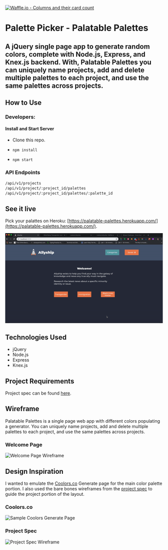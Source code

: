 [![Waffle.io - Columns and their card count](https://badge.waffle.io/colehart/allyship.svg?columns=all)](https://waffle.io/colehart/allyship)

# Palette Picker - Palatable Palettes

## A jQuery single page app to generate random colors, complete with Node.js, Express, and Knex.js backend. With, Palatable Palettes you can uniquely name projects, add and delete multiple palettes to each project, and use the same palettes across projects.

## How to Use

### Developers:
#### Install and Start Server
* Clone this repo.

* `npm install`

* `npm start`

### API Endpoints
```
/api/v1/projects
/api/v1/project/:project_id/palettes
/api/v1/project/:project_id/palettes/:palette_id
```

## See it live
Pick your palattes on Heroku: [https://palatable-palettes.herokuapp.com/](https://palatable-palettes.herokuapp.com/).

![A screen recording of the app](https://github.com/colehart/allyship/blob/master/src/assets/images/screenRecording.gif "App Screen Recording")

## Technologies Used
- jQuery
- Node.js
- Express
- Knex.js

## Project Requirements
Project spec can be found [here](http://frontend.turing.io/projects/palette-picker.html).

## Wireframe
Palatable Palettes is a single page web app with different colors populating a generator. You can uniquely name projects, add and delete multiple palettes to each project, and use the same palettes across projects.

### Welcome Page
![Welcome Page Wireframe](https://github.com/colehart/allyship/blob/master/src/assets/images/desktop%E2%80%93%201.png "Welcome Page Wireframe")

## Design Inspiration
I wanted to emulate the [Coolors.co](https://coolors.co/464655-94958b-b7b6c1-d5cfe1-eddfef) Generate page for the main color palette portion. I also used the bare bones wireframes from the [project spec](http://frontend.turing.io/projects/palette-picker.html) to guide the project portion of the layout.

### Coolors.co
![Sample Coolors Generate Page]('./public/assets/images/coolorsScreenshot.png' "Sample Coolors Generated Palette")

### Project Spec
![Project Spec Wireframe](http://frontend.turing.io/assets/images/palette-picker-wireframe.png "Project Spec Wireframe")
